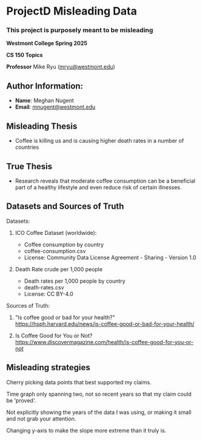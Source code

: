 # ProjectD Misleading Data
### This project is purposely meant to be misleading
**Westmont College Spring 2025**

**CS 150 Topics** 

**Professor** Mike Ryu (mryu@westmont.edu) 

## Author Information:
* **Name**: Meghan Nugent
* **Email**: mnugent@westmont.edu

## Misleading Thesis
* Coffee is killing us and is causing higher death rates in a number of countries

## True Thesis
* Research reveals that moderate coffee consumption can be a beneficial part of a healthy lifestyle and even reduce risk of certain illnesses.

## Datasets and Sources of Truth
Datasets:
  1. ICO Coffee Dataset (worldwide):
     * Coffee consumption by country
     * coffee-consumption.csv
     * License: Community Data License Agreement - Sharing - Version 1.0

  2. Death Rate crude per 1,000 people
     * Death rates per 1,000 people by country
     * death-rates.csv
     * License: CC BY-4.0

Sources of Truth:
  1. "Is coffee good or bad for your health?" https://hsph.harvard.edu/news/is-coffee-good-or-bad-for-your-health/

  2. Is Coffee Good for You or Not? https://www.discovermagazine.com/health/is-coffee-good-for-you-or-not
     
 
## Misleading strategies
Cherry picking data points that best supported my claims.

Time graph only spanning two, not so recent years so that my claim could be 'proved'.

Not explicitly showing the years of the data I was using, or making it small and not grab your attention.

Changing y-axis to make the slope more extreme than it truly is.
